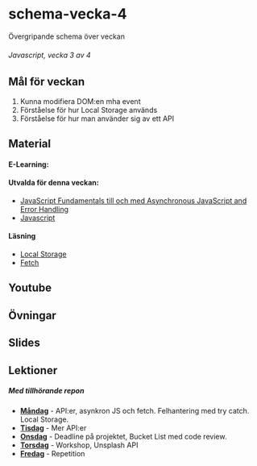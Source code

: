 # schema-vecka-4
Övergripande schema över veckan

###### Javascript, vecka 3 av 4

## Mål för veckan
1. Kunna modifiera DOM:en mha event
2. Förståelse för hur Local Storage används
3. Förståelse för hur man använder sig av ett API

## Material
#### E-Learning:
#### Utvalda för denna veckan:
* [JavaScript Fundamentals till och med Asynchronous JavaScript and Error Handling](https://app.pluralsight.com/library/courses/fundamentals-javascript/table-of-contents)
* [Javascript](https://app.pluralsight.com/paths/skill/javascript-2022)
  
#### Läsning
* [Local Storage](https://www.w3schools.com/jsref/prop_win_localstorage.asp)
* [Fetch](https://www.w3schools.com/js/js_api_fetch.asp)
  
## Youtube

## Övningar


## Slides

## Lektioner
##### Med tillhörande repon
* **[Måndag]()** - API:er, asynkron JS och fetch. Felhantering med try catch. Local Storage.
* **[Tisdag]()** - Mer API:er
* **[Onsdag]()** - Deadline på projektet, Bucket List med code review.
* **[Torsdag]()** - Workshop, Unsplash API
* **[Fredag]()** - Repetition
